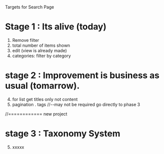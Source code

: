 

Targets for Search Page

# Stage 1 : Its alive (today)
1. Remove filter
2. total number of items shown
3. edit (view is already made)
3. categories: filter by category

# stage 2 : Improvement is business as usual (tomarrow).
4. for list get titles only not content
4. pagination
    . tags //--may not be required go directly to phase 3
 
//============ new project

# stage 3 : Taxonomy System
5. xxxxx